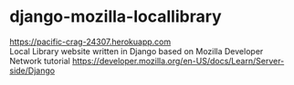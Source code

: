 # django-mozilla-locallibrary
https://pacific-crag-24307.herokuapp.com  
Local Library website written in Django based on Mozilla Developer Network tutorial https://developer.mozilla.org/en-US/docs/Learn/Server-side/Django
